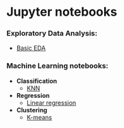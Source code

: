 # Jupyter notebooks

### Exploratory Data Analysis:

  - [Basic EDA](https://github.com/juliettm/JupyterNotebooks/blob/master/EDA.ipynb)
  
### Machine Learning notebooks:

  - **Classification**
    - [KNN](https://github.com/juliettm/JupyterNotebooks/blob/master/KNN-Classification.ipynb)
  - **Regression**
    - [Linear regression](https://github.com/juliettm/JupyterNotebooks/blob/master/Linear%20Regression.ipynb)
  - **Clustering**
    - [K-means](https://github.com/juliettm/JupyterNotebooks/blob/master/K-means-Clustering.ipynb)
    
